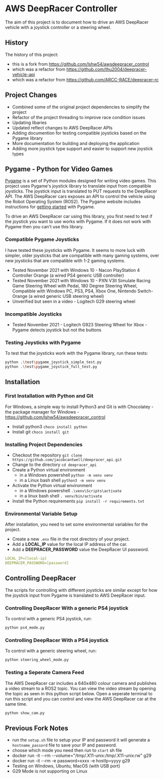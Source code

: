 # AWS DeepRacer Controller

The aim of this project is to document how to drive an AWS DeepRacer vehicle with a joystick controller or a steering wheel.

## History

The history of this project:
* this is a fork from https://github.com/lshw54/awsdeepracer_control
* which was a refactor from https://github.com/thu2004/deepracer-vehicle-api 
* which was a refactor from https://github.com/ARCC-RACE/deepracer-rc

## Project Changes

* Combined some of the original project dependencies to simplify the project
* Refactor of the project threading to improve race condition issues
* Updating libaries
* Updated reflect changes to AWS DeepRacer APIs
* Adding documention for testing compatible joysticks based on the Pygame library
* More documentation for building and deploying the application
* Adding more joystick type support and easier to support new joystick types

## Pygame - Python for Video Games

[Pygame](https://www.pygame.org) is a set of Python modules designed for writing video games. This project uses Pygame's joystick library to translate input from compatible joysticks. The joystick input is translated to PUT requests to the DeepRacer API. The AWS DeepRacer cars exposes an API to control the vehicle using the Robot Operating System (ROS2). The Pygame website includes instructions for [getting started](https://www.pygame.org/wiki/GettingStarted) with Pygame.

To drive an AWS DeepRacer car using this library, you first need to test if the joystick you want to use works with Pygame. If it does not work with Pygame then you can't use this library.

### Compatible Pygame Joysticks

I have tested these joysticks with Pygame. It seems to more luck with simpler, older joysticks that are compatible with many gaming systems, over new joysticks that are compatible with 1-2 gaming systems.

* Tested November 2021 with Windows 10 - Nacon PlayStation 4 Controller Orange (a wired PS4 generic USB controller)
* Tested November 2021 with Windows 10 - PXN V3II Simulate Racing Game Steering Wheel with Pedal, 180 Degree Steering Wheel, Compatible with Windows PC, PS3, PS4, Xbox One, Nintendo Switch-Orange (a wired generic USB steering wheel)
* Unverified but seen in a video - Logitech G29 steering wheel

### Incompatible Joysticks

* Tested November 2021 - Logitech G923 Steering Wheel for Xbox - Pygame detects joystick but not the buttons

### Testing Joysticks with Pygame

To test that the joysticks work with the Pygame library, run these tests:

```bash
python .\test\pygame_joystick_simple_test.py
python .\test\pygame_joystick_full_test.py
```

## Installation

### First Installation with Python and Git

For Windows, a simple way to install Python3 and Git is with Chocolatey - the package manager for Windows - https://github.com/lshw54/awsdeepracer_control

* Install python3 ```choco install python```
* Install git ```choco install git```

### Installing Project Dependencies

* Checkout the repository ```git clone https://github.com/jacobcantwell/deepracer_api.git```
* Change to the directory ```cd deepracer_api```
* Create a Python virtual environment
    * in a Windows powershell ```python -m venv venv```
    * in a Linux bash shell ```python3 -m venv venv```
* Activate the Python virtual environment
    * in a Windows powershell ```.\venv\Scripts\activate```
    * in a linux bash shell ```. venv/bin/activate```
* Install the Python requirements ```pip install -r requirements.txt```

### Environmental Variable Setup

After installation, you need to set some environmental variables for the project.

* Create a new `.env` file in the root directory of your project.
* Add a **LOCAL_IP** value for the local IP address of the car.
* Add a **DEEPRACER_PASSWORD** value the DeepRacer UI password.

```yaml
LOCAL_IP=[local-ip]
DEEPRACER_PASSWORD=[password]
```

## Controlling DeepRacer

The scripts for controlling with different joysticks are similar except for how the joystick input from Pygame is translated to AWS DeepRacer input.

### Controlling DeepRacer With a generic PS4 joystick

To control with a generic PS4 joystick, run:

```bash
python ps4_mode.py
```

### Controlling DeepRacer With a PS4 joystick

To control with a generic steering wheel, run:

```bash
python steering_wheel_mode.py
```

### Testing a Seperate Camera Feed

The AWS DeepRacer car includes a 640x480 colour camera and publishes a video stream to a ROS2 topic. You can view the video stream by opening the topic as seen in this python script below. Open a seperate terminal to run this script and you can control and view the AWS DeepRacer car at the same time.

```bash
python show_cam.py
```



## Previous Fork Notes

* run the `setup.sh` file to setup your IP and password it will generate a `hostname_passord` file to save your IP and password.
* choose which mode you need then run to `start` sh file
* docker run -it --rm --volume="/tmp/.X11-unix:/tmp/.X11-unix:rw" g29
* docker run -it --rm -e password=xxxx -e hostIp=yyyy g29
* Testing on Windows, Ubuntu, MacOS (with USB port)
* G29 Mode is not supporting on Linux
